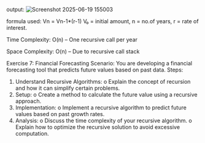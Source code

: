 output:
![Screenshot 2025-06-19 155003](https://github.com/user-attachments/assets/184c6b3a-9585-49a1-afc3-76dc8e30f393)

formula used:
Vn = Vn-1*(r-1)
V₀ = initial amount, n = no.of years, r = rate of interest.

Time Complexity: O(n) – One recursive call per year

Space Complexity: O(n) – Due to recursive call stack 

Exercise 7: Financial Forecasting
Scenario: 
You are developing a financial forecasting tool that predicts future values based on past data.
Steps:
1.	Understand Recursive Algorithms:
o	Explain the concept of recursion and how it can simplify certain problems.
2.	Setup:
o	Create a method to calculate the future value using a recursive approach.
3.	Implementation:
o	Implement a recursive algorithm to predict future values based on past growth rates.
4.	Analysis:
o	Discuss the time complexity of your recursive algorithm.
o	Explain how to optimize the recursive solution to avoid excessive computation.
